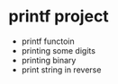# printf project
* printf functoin
* printing some digits
* printing binary
* print string in reverse
